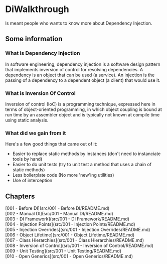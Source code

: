 # DiWalkthrough
Is meant people who wants to know more about Dependency Injection.

## Some information

### What is Dependency Injection
In software engineering, dependency injection is a software design pattern that implements inversion of control for resolving dependencies. A dependency is an object that can be used (a service). An injection is the passing of a dependency to a dependent object (a client) that would use it.

### What is Inversion Of Control
Inversion of control (IoC) is a programming technique, expressed here in terms of object-oriented programming, in which object coupling is bound at run time by an assembler object and is typically not known at compile time using static analysis.

### What did we gain from it
Here's a few good things that came out of it: 
* Easier to replace static methods by instances (don't need to instanciate tools by hand)
* Easier to do unit tests (try to unit test a method that uses a chain of static methods)
* Less boilerplate code (No more 'new'ing utilities)
* Use of interception

## Chapters

[001 - Before DI](src/001 - Before DI/README.md)  
[002 - Manual DI](src/001 - Manual DI/README.md)  
[003 - DI Framework](src/001 - DI Framework/README.md)  
[004 - Injection Points](src/001 - Injection Points/README.md)  
[005 - Injection Overrides](src/001 - Injection Overrides/README.md)  
[006 - Object Lifetime](src/001 - Object Lifetime/README.md)  
[007 - Class Hierarchies](src/001 - Class Hierarchies/README.md)  
[008 - Inversion of Control](src/001 - Inversion of Control/README.md)  
[009 - Unit Testing](src/001 - Unit Testing/README.md)  
[010 - Open Generics](src/001 - Open Generics/README.md)  
